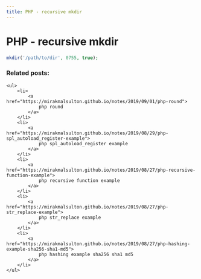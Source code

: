 ```yaml
---
title: PHP - recursive mkdir
---
```


<h1 class="header">PHP - recursive mkdir</h1>

```php
mkdir('/path/to/dir', 0755, true);
```


<div class="related_posts_block">
    <h3>Related posts:</h3>

    <ul>
        <li>
            <a href="https://mirakmalsulton.github.io/notes/2019/09/01/php-round">
                php round
            </a>
        </li>
        <li>
            <a href="https://mirakmalsulton.github.io/notes/2019/08/29/php-spl_autoload_register-example">
                php spl_autoload_register example
            </a>
        </li>
        <li>
            <a href="https://mirakmalsulton.github.io/notes/2019/08/27/php-recursive-function-example">
                php recursive function example
            </a>
        </li>
		<li>
            <a href="https://mirakmalsulton.github.io/notes/2019/08/27/php-str_replace-example">
                php str_replace example
            </a>
        </li>
		<li>
            <a href="https://mirakmalsulton.github.io/notes/2019/08/27/php-hashing-example-sha256-sha1-md5">
                php hashing example sha256 sha1 md5
            </a>
        </li>
    </ul>
</div>